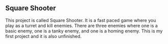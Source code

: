 ## Square Shooter

This project is called Square Shooter. It is a fast paced game where you play as a turret and kill enemies.
There are three enemies where one is a basic enemy, one is a tanky enemy, and one is a homing enemy.
This is my first project and it is also unfinished.
